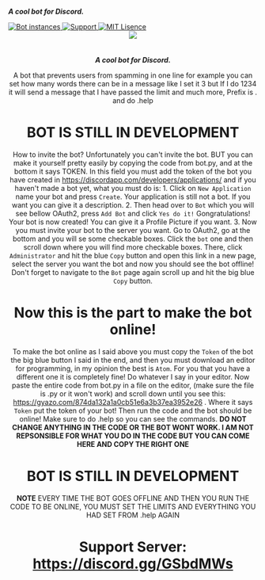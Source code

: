 <strong><i>A cool bot for Discord.</i></strong>

<a href="https://github.com/allipsee/Character-Limiter-Bot/">	
    <img src="https://api.modmail.tk/badges/instances.svg" alt="Bot instances">	
  </a>
  
<a href="https://discord.gg/KZMYvs2">
    <img src="https://img.shields.io/discord/515071617815019520.svg?style=for-the-badge&colorB=7289DA" alt="Support">
  </a>
  
<a href="https://github.com/allipsee/Character-Limiter-Bot/blob/master/LICENSE">
    <img src="https://img.shields.io/badge/license-agpl-e74c3c.svg?style=for-the-badge" alt="MIT Lisence ">
  </a>
  
  
<div align="center">
  <img src="https://media.discordapp.net/attachments/572425265066672150/594171759046164500/Character_Limiter_Bot.png" align="center">
  <br>
 <br>
  <br>
<strong><i>A cool bot for Discord.</i></strong>

A bot that prevents users from spamming in one line for example you can set how many words there can be in a message like I set it 3 but If I do 1234 it will send a message that I have passed the limit and much more, Prefix is . and do .help


# BOT IS STILL IN DEVELOPMENT

How to invite the bot? Unfortunately you can't invite the bot. BUT you can make it yourself pretty easily by copying the code from bot.py, and at the bottom it says TOKEN. In this field you must add the token of the bot you have created in https://discordapp.com/developers/applications/ and if you haven't made a bot yet, what you must do is: 1. Click on `New Application` name your bot and press `Create`. Your application is still not a bot. If you want you can give it a description. 2. Then head over to `Bot` which you will see bellow OAuth2, press `Add Bot` and click `Yes do it!` Gongratulations! Your bot is now created! You can give it a Profile Picture if you want. 3. Now you must invite your bot to the server you want. Go to OAuth2, go at the bottom and you will se some checkable boxes. Click the `bot` one and then scroll down where you will find more checkable boxes. There, click `Administrator` and hit the blue `Copy` button and open this link in a new page, select the server you want the bot and now you should see the bot offline! Don't forget to navigate to the `Bot` page again scroll up and hit the big blue `Copy` button.

# Now this is the part to make the bot online!
To make the bot online as I said above you must copy the `Token` of the bot the big blue button I said in the end, and then you must download an editor for programming, in my opinion the best is `Atom`. For you that you have a different one it is completely fine! Do whatever I say in your editor. Now paste the entire code from bot.py in a file on the editor, (make sure the file is .py or it won't work) and scroll down until you see this: https://gyazo.com/874da132a1a0cb51e6a3b37ea3952e26 . Where it says `Token` put the token of your bot! Then run the code and the bot should be online! Make sure to do .help so you can see the commands. **DO NOT CHANGE ANYTHING IN THE CODE OR THE BOT WONT WORK. I AM NOT REPSONSIBLE FOR WHAT YOU DO IN THE CODE BUT YOU CAN COME HERE AND COPY THE RIGHT ONE**

# BOT IS STILL IN DEVELOPMENT

**NOTE** EVERY TIME THE BOT GOES OFFLINE AND THEN YOU RUN THE CODE TO BE ONLINE, YOU MUST SET THE LIMITS AND EVERYTHING YOU HAD SET FROM .help
AGAIN

# Support Server: https://discord.gg/GSbdMWs
